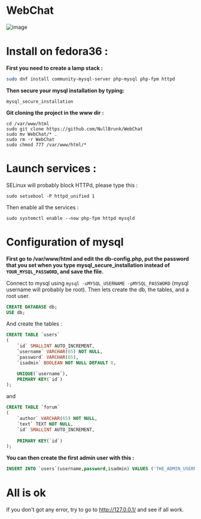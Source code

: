 # WebChat

![image](https://user-images.githubusercontent.com/106782577/179762868-ce09f7c7-5acb-416b-80de-16bf0e919a58.png)

# Install on fedora36 : 

**First you need to create a lamp stack :**

```bash
sudo dnf install community-mysql-server php-mysql php-fpm httpd
```

**Then secure your mysql installation by typing:**

```
mysql_secure_installation
```

**Git cloning the project in the www dir :**

``` 
cd /var/www/html
sudo git clone https://github.com/NullBrunk/WebChat
sudo mv WebChat/* .
sudo rm -r WebChat
sudo chmod 777 /var/www/html/*
```

# Launch services :


SELinux will probably block HTTPd, please type this :
```
sudo setsebool -P httpd_unified 1
```

Then enable all the services :

```
sudo systemctl enable --now php-fpm httpd mysqld
```

# Configuration of mysql

**First go to /var/www/html and edit the db-config.php, put the password that you set when you type mysql_secure_installation instead of `YOUR_MYSQL_PASSWORD`, and save the file.**     


Connect to mysql using ``mysql -uMYSQL_USERNAME -pMYSQL_PASSWORD`` (mysql username will probably be root). Then lets create the db, the tables, and a root user.

```sql
CREATE DATABASE db;
USE db;
```

And create  the tables :

```sql
CREATE TABLE `users`
(
    `id` SMALLINT AUTO_INCREMENT,  
    `username` VARCHAR(65) NOT NULL,  
    `password` VARCHAR(65),
    `isadmin` BOOLEAN NOT NULL DEFAULT 0,  

    UNIQUE(`username`),
    PRIMARY KEY(`id`)
);
```

and

```sql
CREATE TABLE `forum`
(
    `author` VARCHAR(65) NOT NULL,
    `text` TEXT NOT NULL,
    `id` SMALLINT AUTO_INCREMENT,
 
    PRIMARY KEY(`id`)
);
```

**You can then create the first admin user with this :**

```sql
INSERT INTO `users`(username,password,isadmin) VALUES ('THE_ADMIN_USERNAME','THE_ADMIN_PASSWORD',1);
```

# All is ok
If you don't got any error, try to go to http://127.0.0.1/ and see if all work.
